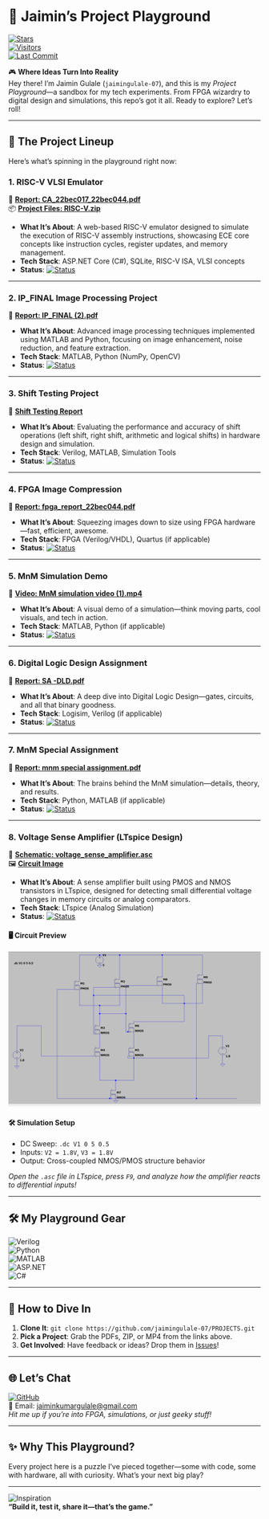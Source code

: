 # 🎨 Jaimin’s Project Playground  

[![Stars](https://img.shields.io/github/stars/jaimingulale-07/PROJECTS?style=social)](https://github.com/jaimingulale-07/PROJECTS/stargazers)  
[![Visitors](https://komarev.com/ghpvc/?username=jaimingulale-07&label=Playground+Visitors&color=purple)](https://github.com/jaimingulale-07/PROJECTS)  
[![Last Commit](https://img.shields.io/github/last-commit/jaimingulale-07/PROJECTS?color=green)](https://github.com/jaimingulale-07/PROJECTS/commits/main)  

🎮 **Where Ideas Turn Into Reality**  
Hey there! I’m Jaimin Gulale (`jaimingulale-07`), and this is my *Project Playground*—a sandbox for my tech experiments. From FPGA wizardry to digital design and simulations, this repo’s got it all. Ready to explore? Let’s roll!

---

## 🎲 The Project Lineup  
Here’s what’s spinning in the playground right now:

### 1. RISC-V VLSI Emulator  
📄 **[Report: CA_22bec017_22bec044.pdf](https://github.com/jaimingulale-07/PROJECTS/blob/main/CA_22bec017_22bec044.pdf)**  
📦 **[Project Files: RISC-V.zip](https://github.com/jaimingulale-07/PROJECTS/blob/main/RISC-V.zip)**  
- **What It’s About**: A web-based RISC-V emulator designed to simulate the execution of RISC-V assembly instructions, showcasing ECE core concepts like instruction cycles, register updates, and memory management.  
- **Tech Stack**: ASP.NET Core (C#), SQLite, RISC-V ISA, VLSI concepts  
- **Status**: [![Status](https://img.shields.io/badge/status-Completed-blue)]()  

---

### 2. IP_FINAL Image Processing Project  
📄 **[Report: IP_FINAL (2).pdf](https://github.com/jaimingulale-07/PROJECTS/blob/main/IP_FINAL%20(2).pdf)**  
- **What It’s About**: Advanced image processing techniques implemented using MATLAB and Python, focusing on image enhancement, noise reduction, and feature extraction.  
- **Tech Stack**: MATLAB, Python (NumPy, OpenCV)  
- **Status**: [![Status](https://img.shields.io/badge/status-Completed-blue)]()  

---

### 3. Shift Testing Project  
📄 **[Shift Testing Report](https://github.com/jaimingulale-07/PROJECTS/blob/main/Shift_Testing_Report.pdf)**  
- **What It’s About**: Evaluating the performance and accuracy of shift operations (left shift, right shift, arithmetic and logical shifts) in hardware design and simulation.  
- **Tech Stack**: Verilog, MATLAB, Simulation Tools  
- **Status**: [![Status](https://img.shields.io/badge/status-Completed-blue)]()  

---

### 4. FPGA Image Compression  
📄 **[Report: fpga_report_22bec044.pdf](https://github.com/jaimingulale-07/PROJECTS/blob/main/fpga_report_22bec044.pdf)**  
- **What It’s About**: Squeezing images down to size using FPGA hardware—fast, efficient, awesome.  
- **Tech Stack**: FPGA (Verilog/VHDL), Quartus (if applicable)  
- **Status**: [![Status](https://img.shields.io/badge/status-Completed-blue)]()  

---

### 5. MnM Simulation Demo  
🎥 **[Video: MnM simulation video (1).mp4](https://github.com/jaimingulale-07/PROJECTS/blob/main/MnM%20simulation%20video%20(1).mp4)**  
- **What It’s About**: A visual demo of a simulation—think moving parts, cool visuals, and tech in action.  
- **Tech Stack**: MATLAB, Python (if applicable)  
- **Status**: [![Status](https://img.shields.io/badge/status-Demo%20Ready-brightgreen)]()  

---

### 6. Digital Logic Design Assignment  
📄 **[Report: SA -DLD.pdf](https://github.com/jaimingulale-07/PROJECTS/blob/main/SA%20-DLD.pdf)**  
- **What It’s About**: A deep dive into Digital Logic Design—gates, circuits, and all that binary goodness.  
- **Tech Stack**: Logisim, Verilog (if applicable)  
- **Status**: [![Status](https://img.shields.io/badge/status-Completed-blue)]()  

---

### 7. MnM Special Assignment  
📄 **[Report: mnm special assignment.pdf](https://github.com/jaimingulale-07/PROJECTS/blob/main/mnm%20special%20assignment.pdf)**  
- **What It’s About**: The brains behind the MnM simulation—details, theory, and results.  
- **Tech Stack**: Python, MATLAB (if applicable)  
- **Status**: [![Status](https://img.shields.io/badge/status-Completed-blue)]()  

---

### 8. Voltage Sense Amplifier (LTspice Design)  
📄 **[Schematic: voltage_sense_amplifier.asc](https://github.com/jaimingulale-07/PROJECTS/blob/main/voltage_sense_amplifier.asc)**  
🖼️ **[Circuit Image](https://github.com/jaimingulale-07/PROJECTS/blob/main/263d52f2-d812-44db-b12f-f698d1a84475.png)**  
- **What It’s About**: A sense amplifier built using PMOS and NMOS transistors in LTspice, designed for detecting small differential voltage changes in memory circuits or analog comparators.  
- **Tech Stack**: LTspice (Analog Simulation)  
- **Status**: [![Status](https://img.shields.io/badge/status-Simulated-brightgreen)]()  

#### 🖥️ Circuit Preview  
![Voltage Sense Amplifier](https://github.com/jaimingulale-07/PROJECTS/blob/main/263d52f2-d812-44db-b12f-f698d1a84475.png)

#### 🛠️ Simulation Setup  
- DC Sweep: `.dc V1 0 5 0.5`  
- Inputs: `V2 = 1.8V`, `V3 = 1.8V`  
- Output: Cross-coupled NMOS/PMOS structure behavior

*Open the `.asc` file in LTspice, press `F9`, and analyze how the amplifier reacts to differential inputs!*

---

## 🛠️ My Playground Gear  
![Verilog](https://img.shields.io/badge/-Verilog-000000?style=flat&logo=xilinx&logoColor=white)  
![Python](https://img.shields.io/badge/-Python-3776AB?style=flat&logo=python&logoColor=white)  
![MATLAB](https://img.shields.io/badge/-MATLAB-0076A8?style=flat&logo=mathworks&logoColor=white)  
![ASP.NET](https://img.shields.io/badge/-ASP.NET_Core-5C2D91?style=flat&logo=dotnet&logoColor=white)  
![C#](https://img.shields.io/badge/-CSharp-239120?style=flat&logo=csharp&logoColor=white)  

---

## 🎯 How to Dive In  
1. **Clone It**: `git clone https://github.com/jaimingulale-07/PROJECTS.git`  
2. **Pick a Project**: Grab the PDFs, ZIP, or MP4 from the links above.  
3. **Get Involved**: Have feedback or ideas? Drop them in [Issues](https://github.com/jaimingulale-07/PROJECTS/issues)!  

---

## 🌐 Let’s Chat  
[<img src="https://img.shields.io/badge/-GitHub-181717?style=flat&logo=github&logoColor=white" alt="GitHub"/>](https://github.com/jaimingulale-07)  
📧 Email: jaiminkumargulale@gmail.com  
*Hit me up if you’re into FPGA, simulations, or just geeky stuff!*  

---

## ✨ Why This Playground?  
Every project here is a puzzle I’ve pieced together—some with code, some with hardware, all with curiosity. What’s your next big play?  

---

![Inspiration](https://quotes-github-readme.vercel.app/api?type=horizontal&theme=tokyonight)  
**“Build it, test it, share it—that’s the game.”**  
